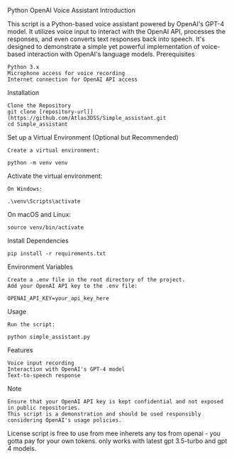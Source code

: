 Python OpenAI Voice Assistant
Introduction

This script is a Python-based voice assistant powered by OpenAI's GPT-4 model. It utilizes voice input to interact with the OpenAI API, processes the responses, and even converts text responses back into speech. It's designed to demonstrate a simple yet powerful implementation of voice-based interaction with OpenAI's language models.
Prerequisites

    Python 3.x
    Microphone access for voice recording
    Internet connection for OpenAI API access

Installation

    Clone the Repository
    git clone [repository-url]](https://github.com/Atlas3DSS/Simple_assistant.git
    cd Simple_assistant
Set up a Virtual Environment (Optional but Recommended)

    Create a virtual environment:
    
    python -m venv venv
Activate the virtual environment:

    On Windows:
    
    .\venv\Scripts\activate

On macOS and Linux:

    source venv/bin/activate

Install Dependencies

    pip install -r requirements.txt

Environment Variables

    Create a .env file in the root directory of the project.
    Add your OpenAI API key to the .env file:
    
    OPENAI_API_KEY=your_api_key_here

Usage

    Run the script:
    
    python simple_assistant.py

Features

    Voice input recording
    Interaction with OpenAI's GPT-4 model
    Text-to-speech response

Note

    Ensure that your OpenAI API key is kept confidential and not exposed in public repositories.
    This script is a demonstration and should be used responsibly considering OpenAI's usage policies.

License
script is free to use from mee inherets any tos from openai - you gotta pay for your own tokens. only works with latest gpt 3.5-turbo and gpt 4 models. 



